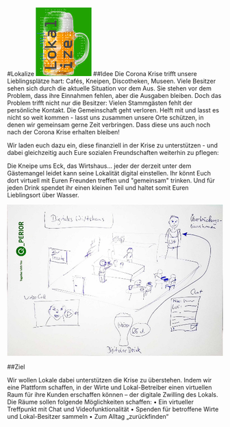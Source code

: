 #Lokalize
![lokalize](/images/LogoKlein.PNG)
##Idee
Die Corona Krise trifft unsere Lieblingsplätze hart: Cafés, Kneipen, Discotheken, Museen.
Viele Besitzer sehen sich durch die aktuelle Situation vor dem Aus.
Sie stehen vor dem Problem, dass ihre Einnahmen fehlen, aber die Ausgaben bleiben.
Doch das Problem trifft nicht nur die Besitzer: Vielen Stammgästen fehlt der persönliche Kontakt. Die Gemeinschaft geht verloren.
Helft mit und lasst es nicht so weit kommen - lasst uns zusammen unsere Orte schützen, in denen wir gemeinsam gerne Zeit verbringen.
Dass diese uns auch noch nach der Corona Krise erhalten bleiben!

Wir laden euch dazu ein, diese finanziell in der Krise zu unterstützen - und dabei gleichzeitig auch Eure sozialen Freundschaften weiterhin zu pflegen:

Die Kneipe ums Eck, das Wirtshaus... jeder der derzeit unter dem Gästemangel leidet kann seine Lokalität digital einstellen. Ihr könnt Euch dort virtuell mit Euren Freunden treffen und "gemeinsam" trinken.
Und für jeden Drink spendet ihr einen kleinen Teil und haltet somit Euren Lieblingsort über Wasser.

![concept](/images/Concept.jpg)

##Ziel

Wir wollen Lokale dabei unterstützen die Krise zu überstehen.
Indem wir eine Plattform schaffen, in der Wirte und Lokal-Betreiber einen virtuellen Raum für ihre Kunden erschaffen können – der digitale Zwilling des Lokals.
Die Räume sollen folgende Möglichkeiten schaffen:
•	Ein virtueller Treffpunkt mit Chat und Videofunktionalität
•	Spenden für betroffene Wirte und Lokal-Besitzer sammeln
•	Zum Alltag „zurückfinden“
